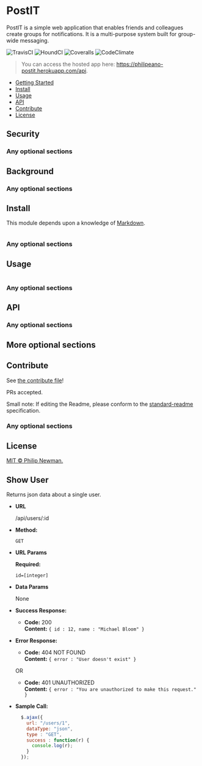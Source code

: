 # PostIT
PostIT is a simple web application that enables friends and colleagues create groups for notifications. 
It is a multi-purpose system built for group-wide messaging.  

![TravisCI]()
![HoundCI]()
![Coveralls]()
![CodeClimate]()


> You can access the hosted app here: https://philipeano-postit.herokuapp.com/api.

- [Getting Started](#background)
- [Install](#install)
- [Usage](#usage)
- [API](#api)
- [Contribute](#contribute)
- [License](#license)

## Security

### Any optional sections

## Background

### Any optional sections

## Install

This module depends upon a knowledge of [Markdown]().

```
```

### Any optional sections

## Usage

```
```

### Any optional sections

## API

### Any optional sections

## More optional sections

## Contribute

See [the contribute file](contribute.md)!

PRs accepted.

Small note: If editing the Readme, please conform to the [standard-readme](https://github.com/RichardLitt/standard-readme) specification.

### Any optional sections

## License

[MIT © Philip Newman.](../LICENSE)












**Show User**
----
  Returns json data about a single user.

* **URL**

  /api/users/:id

* **Method:**

  `GET`
  
*  **URL Params**

   **Required:**
 
   `id=[integer]`

* **Data Params**

  None

* **Success Response:**

  * **Code:** 200 <br />
    **Content:** `{ id : 12, name : "Michael Bloom" }`
 
* **Error Response:**

  * **Code:** 404 NOT FOUND <br />
    **Content:** `{ error : "User doesn't exist" }`

  OR

  * **Code:** 401 UNAUTHORIZED <br />
    **Content:** `{ error : "You are unauthorized to make this request." }`

* **Sample Call:**

  ```javascript
    $.ajax({
      url: "/users/1",
      dataType: "json",
      type : "GET",
      success : function(r) {
        console.log(r);
      }
    });
  ```